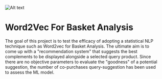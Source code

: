 ![Alt text](https://github.com/FuZiyang00/Word2Vec-For-Basket-Analysis/main/copertina_word2vec.jpeg)

# Word2Vec For Basket Analysis
The goal of this project is to test the efficacy of adopting a statistical NLP technique such as Word2vec for Basket Analysis. 
The ultimate aim is to come up with a "recommendation system" that suggests the best complements to be displayed alongside a selected query product. 
Since there are no objective parameters to evaluate the "goodness" of a potential suggestion, the number of co-purchases query-suggestion has been used to assess the ML model. 


